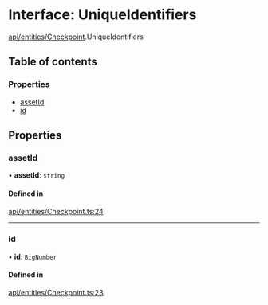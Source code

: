 # Interface: UniqueIdentifiers

[api/entities/Checkpoint](../wiki/api.entities.Checkpoint).UniqueIdentifiers

## Table of contents

### Properties

- [assetId](../wiki/api.entities.Checkpoint.UniqueIdentifiers#assetid)
- [id](../wiki/api.entities.Checkpoint.UniqueIdentifiers#id)

## Properties

### assetId

• **assetId**: `string`

#### Defined in

[api/entities/Checkpoint.ts:24](https://github.com/PolymeshAssociation/polymesh-sdk/blob/9a8715021/src/api/entities/Checkpoint.ts#L24)

___

### id

• **id**: `BigNumber`

#### Defined in

[api/entities/Checkpoint.ts:23](https://github.com/PolymeshAssociation/polymesh-sdk/blob/9a8715021/src/api/entities/Checkpoint.ts#L23)
